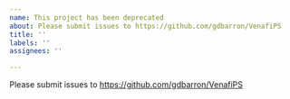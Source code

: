 ```yaml
---
name: This project has been deprecated
about: Please submit issues to https://github.com/gdbarron/VenafiPS
title: ''
labels: ''
assignees: ''

---
```


Please submit issues to https://github.com/gdbarron/VenafiPS
